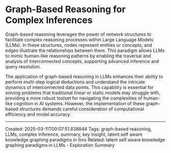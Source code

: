 # Graph-Based Reasoning for Complex Inferences

Graph-based reasoning leverages the power of network structures to facilitate complex reasoning processes within Large Language Models (LLMs). In these structures, nodes represent entities or concepts, and edges illustrate the relationships between them. This paradigm allows LLMs to mimic human-like reasoning patterns by enabling the traversal and analysis of interconnected concepts, supporting advanced inference and query resolution.

The application of graph-based reasoning in LLMs enhances their ability to perform multi-step logical deductions and understand the intricate dynamics of interconnected data points. This capability is essential for solving problems that traditional linear or static models may struggle with, providing a more robust toolset for navigating the complexities of human-like cognition in AI systems. However, the implementation of these graph-based structures demands careful consideration of computational efficiency and model accuracy.

---
Created: 2025-03-11T00:07:51.838844
Tags: graph-based reasoning, LLMs, complex inference, summary, key insight, latent self aware knowledge graphing paradigms in llms
Related: latent self aware knowledge graphing paradigms in LLMs - Exploration Summary
